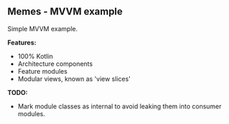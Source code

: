 ## Memes - MVVM example

Simple MVVM example.

**Features:**

- 100% Kotlin
- Architecture components
- Feature modules
- Modular views, known as 'view slices'

**TODO:**

- Mark module classes as internal to avoid leaking them into consumer modules.
  
  
